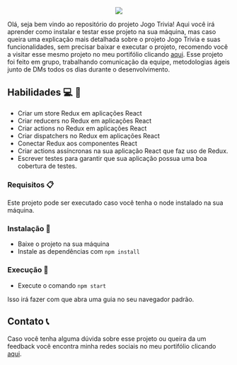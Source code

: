 <p align="center">
  <img src="https://user-images.githubusercontent.com/94487469/234627194-d843ebb7-84fc-4a16-9f5d-99e6477a0721.png">
</p>


Olá, seja bem vindo ao repositório do projeto Jogo Trivia! Aqui você irá aprender como instalar e testar esse projeto na sua máquina, mas caso queira uma explicação mais detalhada sobre o projeto Jogo Trivia e suas funcionalidades, sem precisar baixar e executar o projeto, recomendo você a visitar esse mesmo projeto no meu portifólio clicando [aqui](https://felupee.github.io/front-end/projetos/JogoTrivia/jogoTrivia.html). Esse projeto foi feito em grupo, trabalhando comunicação da equipe, metodologias ágeis junto de DMs todos os dias durante o desenvolvimento.

## Habilidades :computer: :rocket: 

- Criar um store Redux em aplicações React
- Criar reducers no Redux em aplicações React
- Criar actions no Redux em aplicações React
- Criar dispatchers no Redux em aplicações React
- Conectar Redux aos componentes React
- Criar actions assíncronas na sua aplicação React que faz uso de Redux.
- Escrever testes para garantir que sua aplicação possua uma boa cobertura de testes.

### Requisitos :clipboard: 

Este projeto pode ser executado caso você tenha o node instalado na sua máquina.

### Instalação :wrench:

- Baixe o projeto na sua máquina
- Instale as dependências com `npm install`

### Execução :runner:

- Execute o comando `npm start`

Isso irá fazer com que abra uma guia no seu navegador padrão.

## Contato :telephone_receiver:

Caso você tenha alguma dúvida sobre esse projeto ou queira da um feedback você encontra minha redes sociais no meu portifólio clicando [aqui](https://felupee.github.io/#contact).
